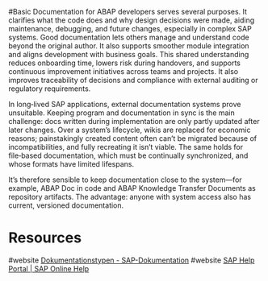 #Basic 
Documentation for ABAP developers serves several purposes. It clarifies what the code does and why design decisions were made, aiding maintenance, debugging, and future changes, especially in complex SAP systems. Good documentation lets others manage and understand code beyond the original author. It also supports smoother module integration and aligns development with business goals. This shared understanding reduces onboarding time, lowers risk during handovers, and supports continuous improvement initiatives across teams and projects. It also improves traceability of decisions and compliance with external auditing or regulatory requirements.

In long‑lived SAP applications, external documentation systems prove unsuitable. Keeping program and documentation in sync is the main challenge: docs written during implementation are only partly updated after later changes. Over a system’s lifecycle, wikis are replaced for economic reasons; painstakingly created content often can’t be migrated because of incompatibilities, and fully recreating it isn’t viable. The same holds for file‑based documentation, which must be continually synchronized, and whose formats have limited lifespans.

It’s therefore sensible to keep documentation close to the system—for example, ABAP Doc in code and ABAP Knowledge Transfer Documents as repository artifacts. The advantage: anyone with system access also has current, versioned documentation.

# Resources

#website [Dokumentationstypen - SAP-Dokumentation](https://help.sap.com/doc/saphelp_gbt10/1.0/de-DE/4d/a5ab8533441f6ce10000000a42189b/content.htm?no_cache=true)
#website [SAP Help Portal | SAP Online Help](https://help.sap.com/docs/)